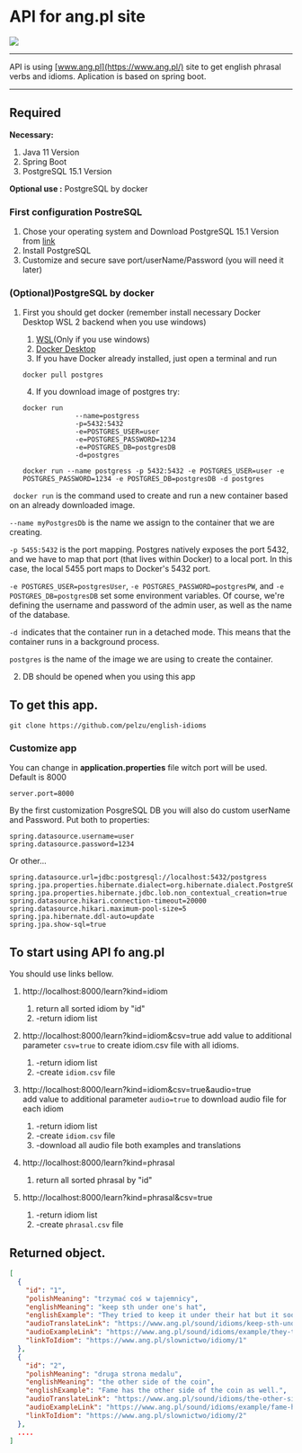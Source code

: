 # API for ang.pl site

<img src="https://www.ang.pl/img/mlogo-en.png">

----
API is using  [www.ang.pl](https://www.ang.pl/) site to get english phrasal verbs and idioms. Aplication is based on
spring boot.

----

## Required

**Necessary:**

1. Java 11 Version
2. Spring Boot
3. PostgreSQL 15.1 Version

**Optional use :**
PostgreSQL by docker

### First configuration PostreSQL

1. Chose your operating system and Download PostgreSQL 15.1 Version
   from [link](https://www.enterprisedb.com/downloads/postgres-postgresql-downloads)
2. Install PostgreSQL
3. Customize and secure save port/userName/Password (you will need it later)

### (Optional)PostgreSQL by docker

1. First you should get docker (remember install necessary Docker Desktop WSL 2 backend when you use windows)
    1. [WSL](https://docs.docker.com/desktop/windows/wsl/)(Only if you use windows)
    2. [Docker Desktop](https://www.docker.com/)
    3. If you have Docker already installed, just open a terminal and run

   ```shell
   docker pull postgres    
   ```
    4. If you download image of postgres try:
   ```shell
   docker run   
                --name=postgress 
                -p=5432:5432 
                -e=POSTGRES_USER=user 
                -e=POSTGRES_PASSWORD=1234 
                -e=POSTGRES_DB=postgresDB 
                -d=postgres
   ```
   ```shell
   docker run --name postgress -p 5432:5432 -e POSTGRES_USER=user -e POSTGRES_PASSWORD=1234 -e POSTGRES_DB=postgresDB -d postgres
   ```

  ` docker run` is the command used to create and run a new container based on an already downloaded image.
 
 `--name myPostgresDb` is the name we assign to the container that we are creating.

`-p 5455:5432` is the port mapping. Postgres natively exposes the port 5432, and we have to map that port (that lives within Docker) to a local port. In this case, the local 5455 port maps to Docker's 5432 port.

`-e POSTGRES_USER=postgresUser`, `-e POSTGRES_PASSWORD=postgresPW`, and `-e POSTGRES_DB=postgresDB` set some environment variables. Of course, we're defining the username and password of the admin user, as well as the name of the database.

`-d `indicates that the container run in a detached mode. This means that the container runs in a background process.

`postgres` is the name of the image we are using to create the container.

2. DB should be opened when you using this app

## To get this app.

```shell
git clone https://github.com/pelzu/english-idioms
```



### Customize app

You can change in **application.properties** file witch port will be used. Default is 8000

```properties
server.port=8000
```

By the first customization PosgreSQL DB you will also do custom userName and Password. Put both to properties:

```properties
spring.datasource.username=user
spring.datasource.password=1234
```

Or other...

```properties
spring.datasource.url=jdbc:postgresql://localhost:5432/postgress
spring.jpa.properties.hibernate.dialect=org.hibernate.dialect.PostgreSQLDialect
spring.jpa.properties.hibernate.jdbc.lob.non_contextual_creation=true
spring.datasource.hikari.connection-timeout=20000
spring.datasource.hikari.maximum-pool-size=5
spring.jpa.hibernate.ddl-auto=update
spring.jpa.show-sql=true
```

## To start using API fo ang.pl

You should use links bellow.

1. http://localhost:8000/learn?kind=idiom
    1. return all sorted idiom by "id"
    2. -return idiom list
2. http://localhost:8000/learn?kind=idiom&csv=true
   add value to additional parameter `csv=true` to create idiom.csv file with all idioms.

    1. -return idiom list
    2. -create `idiom.csv` file
3. http://localhost:8000/learn?kind=idiom&csv=true&audio=true  
   add value to additional parameter `audio=true` to download audio file for each idiom
    1. -return idiom list
    2. -create `idiom.csv` file
    3. -download all audio file both examples and translations
4. http://localhost:8000/learn?kind=phrasal
    1. return all sorted phrasal by "id"
5. http://localhost:8000/learn?kind=phrasal&csv=true
    1. -return idiom list
    2. -create `phrasal.csv` file

## Returned object.

```JSON
[
  {
    "id": "1",
    "polishMeaning": "trzymać coś w tajemnicy",
    "englishMeaning": "keep sth under one's hat",
    "englishExample": "They tried to keep it under their hat but it soon became obvious that she is pregnant.",
    "audioTranslateLink": "https://www.ang.pl/sound/idioms/keep-sth-under-ones-hat.mp3",
    "audioExampleLink": "https://www.ang.pl/sound/idioms/example/they-tried-to-keep-it-under-their.mp3",
    "linkToIdiom": "https://www.ang.pl/slownictwo/idiomy/1"
  },
  {
    "id": "2",
    "polishMeaning": "druga strona medalu",
    "englishMeaning": "the other side of the coin",
    "englishExample": "Fame has the other side of the coin as well.",
    "audioTranslateLink": "https://www.ang.pl/sound/idioms/the-other-side-of-the-coin.mp3",
    "audioExampleLink": "https://www.ang.pl/sound/idioms/example/fame-has-the-other-side-of-the.mp3",
    "linkToIdiom": "https://www.ang.pl/slownictwo/idiomy/2"
  },
  ....
]
```



